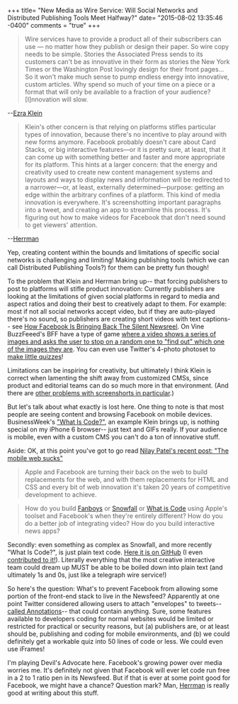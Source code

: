 +++
title= "New Media as Wire Service: Will Social Networks and Distributed Publishing Tools Meet Halfway?"
date= "2015-08-02 13:35:46 -0400"
comments = "true"
+++

> Wire services have to provide a product all of their subscribers can use — no matter how they publish or design their paper. So wire copy needs to be simple. Stories the Associated Press sends to its customers can't be as innovative in their form as stories the New York Times or the Washington Post lovingly design for their front pages...
> So it won't make much sense to pump endless energy into innovative, custom articles. Why spend so much of your time on a piece or a format that will only be available to a fraction of your audience? [I]nnovation will slow.

--[Ezra Klein](http://www.vox.com/2015/7/22/9013911/is-the-media-becoming-a-wire-service)

> Klein's other concern is that relying on platforms stifles particular types of innovation, because there's no incentive to play around with new forms anymore. Facebook probably doesn't care about Card Stacks, or big interactive features—or it is pretty sure, at least, that it can come up with something better and faster and more appropriate for its platform. This hints at a larger concern: that the energy and creativity used to create new content management systems and layouts and ways to display news and information will be redirected to a narrower—or, at least, externally determined—purpose: getting an edge within the arbitrary confines of a platform. This kind of media innovation is everywhere. It's screenshotting important paragraphs into a tweet, and creating an app to streamline this process. It's figuring out how to make videos for Facebook that don't need sound to get viewers' attention.

--[Herrman](http://www.theawl.com/2015/07/in-no-charts)

<!-- more -->

Yep, creating content within the bounds and limitations of specific social networks is challenging and limiting! Making publishing tools (which we can call Distributed Publishing Tools?) for them can be pretty fun though! 

To the problem that Klein and Herrman bring up-- that forcing publishers to post to platforms will stifle product innovation: Currently publishers are looking at the limitations of given social platforms in regard to media and aspect ratios and doing their best to creatively adapt to them. For example: most if not all social networks accept video, but if they are auto-played there's no sound, so publishers are creating short videos with text captions-- see [How Facebook Is Bringing Back The Silent Newsreel](https://medium.com/@jkalven/how-facebook-is-bringing-back-the-silent-newsreel-e1b8d75f1bb1). On Vine BuzzFeeed's BFF have a type of game [where a video shows a series of images and asks the user to stop on a random one to "find out" which one of the images they are](https://vine.co/v/eguFnYrt0ut). You can even use Twitter's 4-photo photoset to [make little quizzes](https://twitter.com/schlinkbot/status/590567196457328643)! 

Limitations can be inspiring for creativity, but ultimately I think Klein is correct when lamenting the shift away from customized CMSs, since product and editorial teams can do so much more in that environment. (And there are [other problems with screenshorts in particular](http://www.buzzfeed.com/wilbutler/the-trouble-with-screenshorts#.ofl84K5l2).)

But let's talk about what exactly is lost here. One thing to note is that most people are seeing content and browsing Facebook on mobile devices. BusinessWeek's ["What Is Code?"](http://www.bloomberg.com/graphics/2015-paul-ford-what-is-code/), an example Klein brings up, is nothing special on my iPhone 6 browser-- just text and GIFs really. If your audience is mobile, even with a custom CMS you can't do a ton of innovative stuff. 

Aside: OK, at this point you've got to go read [Nilay Patel's recent post: "The mobile web sucks"](http://www.theverge.com/2015/7/20/9002721/the-mobile-web-sucks)

>Apple and Facebook are turning their back on the web to build replacements for the web, and with them replacements for HTML and CSS and every bit of web innovation it's taken 20 years of competitive development to achieve.

>How do you build [Fanboys](http://www.theverge.com/2014/1/21/5307992/inside-the-mind-of-a-fanboy) or [Snowfall](http://www.nytimes.com/projects/2012/snow-fall/#/?part=tunnel-creek) or [What is Code](http://www.bloomberg.com/graphics/2015-paul-ford-what-is-code/) using Apple's toolset and Facebook's when they're entirely different? How do you do a better job of integrating video? How do you build interactive news apps?

Secondly: even something as complex as Snowfall, and more recently "What Is Code?", is just plain text code. [Here it is on GitHub](https://github.com/BloombergMedia/whatiscode) (I even [contributed to it!](https://github.com/BloombergMedia/whatiscode/pull/39)). Literally everything that the most creative interactive team could dream up MUST be able to be boiled down into plain text (and ultimately 1s and 0s, just like a telegraph wire service!)

So here's the question: What's to prevent Facebook from allowing some portion of the front-end stack to live in the Newsfeed? Apparently at one point Twitter considered allowing users to attach "envelopes" to tweets-- [called Annotations](https://medium.com/message/the-internet-of-tweets-581cb63ece80)-- that could contain anything. Sure, some features available to developers coding for normal websites would be limited or restricted for practical or security reasons, but (a) publishers are, or at least should be, publishing and coding for mobile environments, and (b) we could definitely get a workable quiz into 50 lines of code or less. We could even use iFrames! 

I'm playing Devil's Advocate here. Facebook's growing power over media worries me. It's definitely not given that Facebook will ever let code run free in a 2 to 1 ratio pen in its Newsfeed. But if that is ever at some point good for Facebook, we might have a chance? Question mark? Man, [Herrman](http://www.theawl.com/author/john-herrman) is really good at writing about this stuff. 



